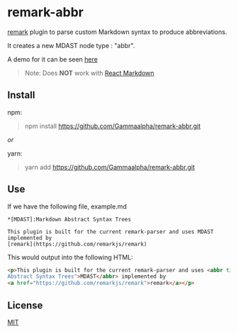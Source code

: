 # remark-abbr

[remark](https://github.com/remarkjs/remark "remark github repo") plugin to parse custom Markdown syntax to produce abbreviations.

It creates a new MDAST node type : "abbr".

A demo for it can be seen [here](https://gammaalpha.github.io/rec-markdown/)

> Note: Does **NOT** work with [React Markdown](https://github.com/remarkjs/react-markdown)

## Install

npm:

> npm install https://github.com/Gammaalpha/remark-abbr.git

_or_

yarn:

> yarn add https://github.com/Gammaalpha/remark-abbr.git

## Use

If we have the following file, example.md
```
*[MDAST]:Markdown Abstract Syntax Trees

This plugin is built for the current remark-parser and uses MDAST implemented by
[remark](https://github.com/remarkjs/remark)
```

<!--And the script example.js has the following code:

 ```javascript
const remark = require("remark");
remark()
  .use(require("remark-abbr"))
  .process(src, (err, file) => console.log(String(file)));
``` -->

This would output into the following HTML:

```html
<p>This plugin is built for the current remark-parser and uses <abbr title="Markdown
Abstract Syntax Trees">MDAST</abbr> implemented by
<a href="https://github.com/remarkjs/remark">remark</a></p>
```

## License

[MIT](https://github.com/remarkjs/remark-html/blob/main/license "MIT License")

